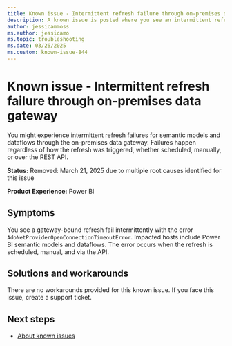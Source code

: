 ```yaml
---
title: Known issue - Intermittent refresh failure through on-premises data gateway
description: A known issue is posted where you see an intermittent refresh failure through the on-premises data gateway.
author: jessicammoss
ms.author: jessicamo
ms.topic: troubleshooting  
ms.date: 03/26/2025
ms.custom: known-issue-844
---
```


# Known issue - Intermittent refresh failure through on-premises data gateway

You might experience intermittent refresh failures for semantic models and dataflows through the on-premises data gateway. Failures happen regardless of how the refresh was triggered, whether scheduled, manually, or over the REST API.

**Status:** Removed: March 21, 2025 due to multiple root causes identified for this issue

**Product Experience:** Power BI

## Symptoms

You see a gateway-bound refresh fail intermittently with the error `AdoNetProviderOpenConnectionTimeoutError`. Impacted hosts include Power BI semantic models and dataflows. The error occurs when the refresh is scheduled, manual, and via the API.

## Solutions and workarounds

There are no workarounds provided for this known issue. If you face this issue, create a support ticket.

## Next steps

- [About known issues](https://support.fabric.microsoft.com/known-issues)
